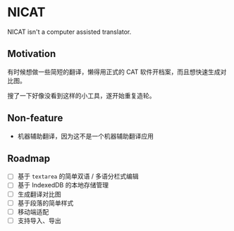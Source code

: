 # NICAT

NICAT isn't a computer assisted translator.

## Motivation

有时候想做一些简短的翻译，懒得用正式的 CAT 软件开档案，而且想快速生成对比图。

搜了一下好像没看到这样的小工具，遂开始重复造轮。

## Non-feature

- 机器辅助翻译，因为这不是一个机器辅助翻译应用

## Roadmap

- [ ] 基于 `textarea` 的简单双语 / 多语分栏式编辑
- [ ] 基于 IndexedDB 的本地存储管理
- [ ] 生成翻译对比图
- [ ] 基于段落的简单样式
- [ ] 移动端适配
- [ ] 支持导入、导出
